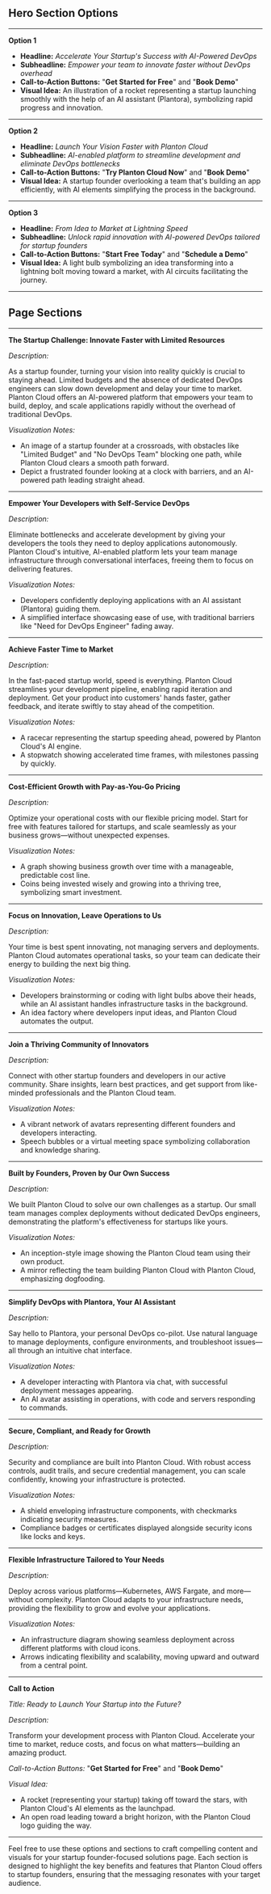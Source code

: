 ## Hero Section Options

---

**Option 1**

- **Headline:** *Accelerate Your Startup's Success with AI-Powered DevOps*
- **Subheadline:** *Empower your team to innovate faster without DevOps overhead*
- **Call-to-Action Buttons:** "**Get Started for Free**" and "**Book Demo**"
- **Visual Idea:** An illustration of a rocket representing a startup launching smoothly with the help of an AI
  assistant (Plantora), symbolizing rapid progress and innovation.

---

**Option 2**

- **Headline:** *Launch Your Vision Faster with Planton Cloud*
- **Subheadline:** *AI-enabled platform to streamline development and eliminate DevOps bottlenecks*
- **Call-to-Action Buttons:** "**Try Planton Cloud Now**" and "**Book Demo**"
- **Visual Idea:** A startup founder overlooking a team that's building an app efficiently, with AI elements simplifying
  the process in the background.

---

**Option 3**

- **Headline:** *From Idea to Market at Lightning Speed*
- **Subheadline:** *Unlock rapid innovation with AI-powered DevOps tailored for startup founders*
- **Call-to-Action Buttons:** "**Start Free Today**" and "**Schedule a Demo**"
- **Visual Idea:** A light bulb symbolizing an idea transforming into a lightning bolt moving toward a market, with AI
  circuits facilitating the journey.

---

## Page Sections

---

**The Startup Challenge: Innovate Faster with Limited Resources**

*Description:*

As a startup founder, turning your vision into reality quickly is crucial to staying ahead. Limited budgets and the
absence of dedicated DevOps engineers can slow down development and delay your time to market. Planton Cloud offers an
AI-powered platform that empowers your team to build, deploy, and scale applications rapidly without the overhead of
traditional DevOps.

*Visualization Notes:*

- An image of a startup founder at a crossroads, with obstacles like "Limited Budget" and "No DevOps Team" blocking one
  path, while Planton Cloud clears a smooth path forward.
- Depict a frustrated founder looking at a clock with barriers, and an AI-powered path leading straight ahead.

---

**Empower Your Developers with Self-Service DevOps**

*Description:*

Eliminate bottlenecks and accelerate development by giving your developers the tools they need to deploy applications
autonomously. Planton Cloud's intuitive, AI-enabled platform lets your team manage infrastructure through conversational
interfaces, freeing them to focus on delivering features.

*Visualization Notes:*

- Developers confidently deploying applications with an AI assistant (Plantora) guiding them.
- A simplified interface showcasing ease of use, with traditional barriers like "Need for DevOps Engineer" fading away.

---

**Achieve Faster Time to Market**

*Description:*

In the fast-paced startup world, speed is everything. Planton Cloud streamlines your development pipeline, enabling
rapid iteration and deployment. Get your product into customers' hands faster, gather feedback, and iterate swiftly to
stay ahead of the competition.

*Visualization Notes:*

- A racecar representing the startup speeding ahead, powered by Planton Cloud's AI engine.
- A stopwatch showing accelerated time frames, with milestones passing by quickly.

---

**Cost-Efficient Growth with Pay-as-You-Go Pricing**

*Description:*

Optimize your operational costs with our flexible pricing model. Start for free with features tailored for startups, and
scale seamlessly as your business grows—without unexpected expenses.

*Visualization Notes:*

- A graph showing business growth over time with a manageable, predictable cost line.
- Coins being invested wisely and growing into a thriving tree, symbolizing smart investment.

---

**Focus on Innovation, Leave Operations to Us**

*Description:*

Your time is best spent innovating, not managing servers and deployments. Planton Cloud automates operational tasks, so
your team can dedicate their energy to building the next big thing.

*Visualization Notes:*

- Developers brainstorming or coding with light bulbs above their heads, while an AI assistant handles infrastructure
  tasks in the background.
- An idea factory where developers input ideas, and Planton Cloud automates the output.

---

**Join a Thriving Community of Innovators**

*Description:*

Connect with other startup founders and developers in our active community. Share insights, learn best practices, and
get support from like-minded professionals and the Planton Cloud team.

*Visualization Notes:*

- A vibrant network of avatars representing different founders and developers interacting.
- Speech bubbles or a virtual meeting space symbolizing collaboration and knowledge sharing.

---

**Built by Founders, Proven by Our Own Success**

*Description:*

We built Planton Cloud to solve our own challenges as a startup. Our small team manages complex deployments without
dedicated DevOps engineers, demonstrating the platform's effectiveness for startups like yours.

*Visualization Notes:*

- An inception-style image showing the Planton Cloud team using their own product.
- A mirror reflecting the team building Planton Cloud with Planton Cloud, emphasizing dogfooding.

---

**Simplify DevOps with Plantora, Your AI Assistant**

*Description:*

Say hello to Plantora, your personal DevOps co-pilot. Use natural language to manage deployments, configure
environments, and troubleshoot issues—all through an intuitive chat interface.

*Visualization Notes:*

- A developer interacting with Plantora via chat, with successful deployment messages appearing.
- An AI avatar assisting in operations, with code and servers responding to commands.

---

**Secure, Compliant, and Ready for Growth**

*Description:*

Security and compliance are built into Planton Cloud. With robust access controls, audit trails, and secure credential
management, you can scale confidently, knowing your infrastructure is protected.

*Visualization Notes:*

- A shield enveloping infrastructure components, with checkmarks indicating security measures.
- Compliance badges or certificates displayed alongside security icons like locks and keys.

---

**Flexible Infrastructure Tailored to Your Needs**

*Description:*

Deploy across various platforms—Kubernetes, AWS Fargate, and more—without complexity. Planton Cloud adapts to your
infrastructure needs, providing the flexibility to grow and evolve your applications.

*Visualization Notes:*

- An infrastructure diagram showing seamless deployment across different platforms with cloud icons.
- Arrows indicating flexibility and scalability, moving upward and outward from a central point.

---

**Call to Action**

*Title:* *Ready to Launch Your Startup into the Future?*

*Description:*

Transform your development process with Planton Cloud. Accelerate your time to market, reduce costs, and focus on what
matters—building an amazing product.

*Call-to-Action Buttons:* "**Get Started for Free**" and "**Book Demo**"

*Visual Idea:*

- A rocket (representing your startup) taking off toward the stars, with Planton Cloud's AI elements as the launchpad.
- An open road leading toward a bright horizon, with the Planton Cloud logo guiding the way.

---

Feel free to use these options and sections to craft compelling content and visuals for your startup founder-focused
solutions page. Each section is designed to highlight the key benefits and features that Planton Cloud offers to startup
founders, ensuring that the messaging resonates with your target audience.
